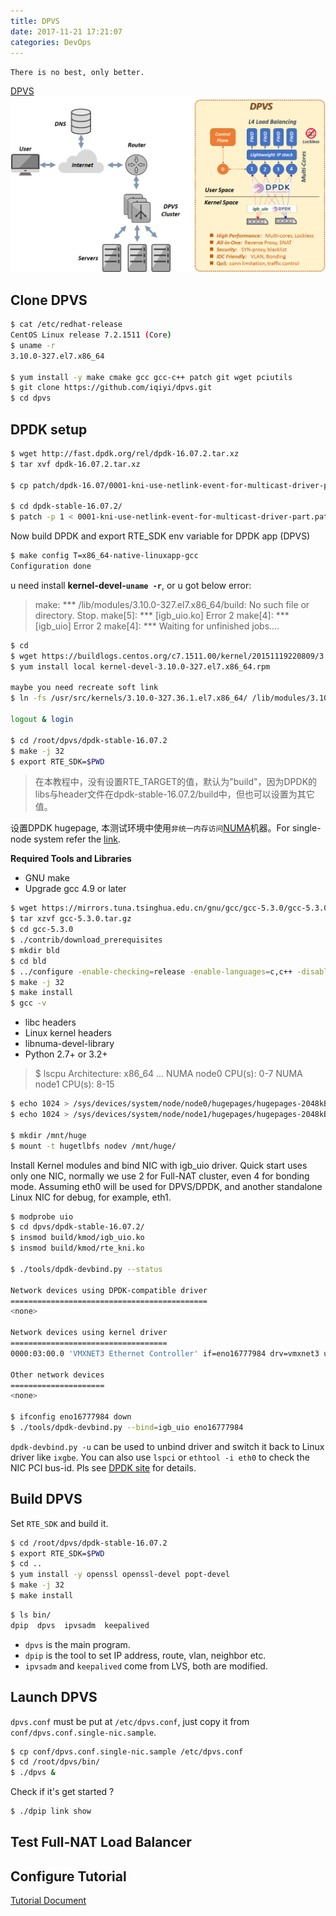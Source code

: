 ```yaml
---
title: DPVS
date: 2017-11-21 17:21:07
categories: DevOps
---
```

`There is no best, only better. `

[DPVS](https://github.com/iqiyi/dpvs)
![](/images/dpvs.png)

<!-- more -->

## Clone DPVS

``` bash
$ cat /etc/redhat-release 
CentOS Linux release 7.2.1511 (Core) 
$ uname -r
3.10.0-327.el7.x86_64

$ yum install -y make cmake gcc gcc-c++ patch git wget pciutils
$ git clone https://github.com/iqiyi/dpvs.git
$ cd dpvs
```

## DPDK setup

``` bash
$ wget http://fast.dpdk.org/rel/dpdk-16.07.2.tar.xz
$ tar xvf dpdk-16.07.2.tar.xz 

$ cp patch/dpdk-16.07/0001-kni-use-netlink-event-for-multicast-driver-part.patch dpdk-stable-16.07.2/

$ cd dpdk-stable-16.07.2/
$ patch -p 1 < 0001-kni-use-netlink-event-for-multicast-driver-part.patch
```

Now build DPDK and export RTE_SDK env variable for DPDK app (DPVS)

``` bash
$ make config T=x86_64-native-linuxapp-gcc
Configuration done
```

u need install **kernel-devel-`uname -r`**, or u got below error:

> make: *** /lib/modules/3.10.0-327.el7.x86_64/build: No such file or directory.  Stop.
make[5]: *** [igb_uio.ko] Error 2
make[4]: *** [igb_uio] Error 2
make[4]: *** Waiting for unfinished jobs....

``` bash
$ cd
$ wget https://buildlogs.centos.org/c7.1511.00/kernel/20151119220809/3.10.0-327.el7.x86_64/kernel-devel-3.10.0-327.el7.x86_64.rpm
$ yum install local kernel-devel-3.10.0-327.el7.x86_64.rpm

maybe you need recreate soft link
$ ln -fs /usr/src/kernels/3.10.0-327.36.1.el7.x86_64/ /lib/modules/3.10.0-327.el7.x86_64/build

logout & login

$ cd /root/dpvs/dpdk-stable-16.07.2
$ make -j 32
$ export RTE_SDK=$PWD
```

> 在本教程中，没有设置RTE_TARGET的值，默认为"build"，因为DPDK的libs与header文件在dpdk-stable-16.07.2/build中，但也可以设置为其它值。

设置DPDK hugepage, 本测试环境中使用`非统一内存访问`[NUMA](https://en.wikipedia.org/wiki/Non-uniform_memory_access)机器。For single-node system refer the [link](http://dpdk.org/doc/guides/linux_gsg/sys_reqs.html).

**Required Tools and Libraries**

 * GNU make
 * Upgrade gcc 4.9 or later

``` bash
$ wget https://mirrors.tuna.tsinghua.edu.cn/gnu/gcc/gcc-5.3.0/gcc-5.3.0.tar.gz
$ tar xzvf gcc-5.3.0.tar.gz 
$ cd gcc-5.3.0
$ ./contrib/download_prerequisites 
$ mkdir bld
$ cd bld
$ ../configure -enable-checking=release -enable-languages=c,c++ -disable-multilib
$ make -j 32
$ make install
$ gcc -v
```

* libc headers
* Linux kernel headers
* libnuma-devel-library
* Python 2.7+ or 3.2+

> $ lscpu
Architecture:          x86_64
...
NUMA node0 CPU(s):     0-7
NUMA node1 CPU(s):     8-15

``` bash
$ echo 1024 > /sys/devices/system/node/node0/hugepages/hugepages-2048kB/nr_hugepages
$ echo 1024 > /sys/devices/system/node/node1/hugepages/hugepages-2048kB/nr_hugepages

$ mkdir /mnt/huge
$ mount -t hugetlbfs nodev /mnt/huge/
```

Install Kernel modules and bind NIC with igb_uio driver. Quick start uses only one NIC, normally we use 2 for Full-NAT cluster, even 4 for bonding mode. Assuming eth0 will be used for DPVS/DPDK, and another standalone Linux NIC for debug, for example, eth1.

``` bash
$ modprobe uio
$ cd dpvs/dpdk-stable-16.07.2/
$ insmod build/kmod/igb_uio.ko 
$ insmod build/kmod/rte_kni.ko

$ ./tools/dpdk-devbind.py --status

Network devices using DPDK-compatible driver
============================================
<none>

Network devices using kernel driver
===================================
0000:03:00.0 'VMXNET3 Ethernet Controller' if=eno16777984 drv=vmxnet3 unused=igb_uio *Active*

Other network devices
=====================
<none>

$ ifconfig eno16777984 down
$ ./tools/dpdk-devbind.py --bind=igb_uio eno16777984
```

`dpdk-devbind.py -u` can be used to unbind driver and switch it back to Linux driver like `ixgbe`. You can also use `lspci` or `ethtool -i eth0` to check the NIC PCI bus-id. Pls see [DPDK site](http://www.dpdk.org/) for details.

## Build DPVS

Set `RTE_SDK` and build it.

``` bash
$ cd /root/dpvs/dpdk-stable-16.07.2
$ export RTE_SDK=$PWD
$ cd ..
$ yum install -y openssl openssl-devel popt-devel
$ make -j 32
$ make install
```

``` bash
$ ls bin/
dpip  dpvs  ipvsadm  keepalived
```

* `dpvs` is the main program.
* `dpip` is the tool to set IP address, route, vlan, neighbor etc.
* `ipvsadm` and `keepalived` come from LVS, both are modified.

## Launch DPVS

`dpvs.conf` must be put at `/etc/dpvs.conf`, just copy it from `conf/dpvs.conf.single-nic.sample`.

``` bash
$ cp conf/dpvs.conf.single-nic.sample /etc/dpvs.conf
$ cd /root/dpvs/bin/
$ ./dpvs &
```

Check if it's get started ?

``` bash
$ ./dpip link show


```

## Test Full-NAT Load Balancer

## Configure Tutorial

[Tutorial Document](https://github.com/iqiyi/dpvs/blob/master/doc/tutorial.md)
